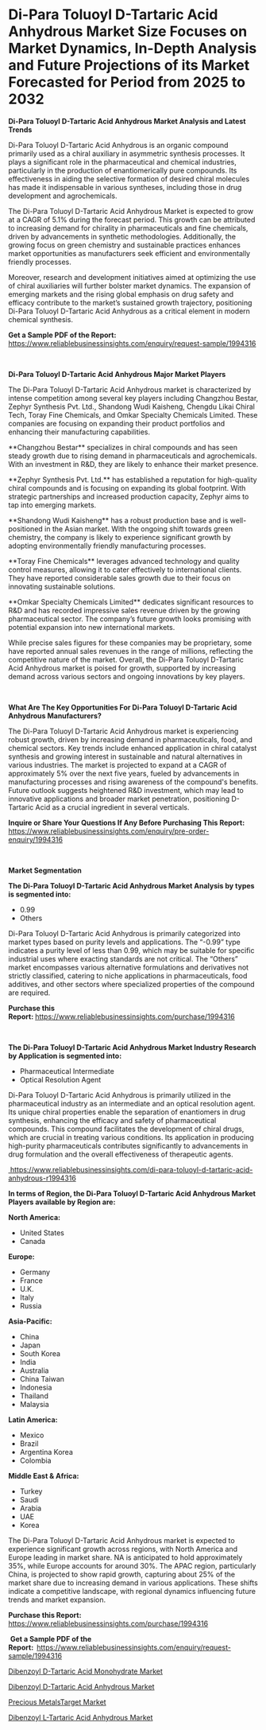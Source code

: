 <p><h1>Di-Para Toluoyl D-Tartaric Acid Anhydrous Market Size Focuses on Market Dynamics, In-Depth Analysis and Future Projections of its Market Forecasted for Period from 2025 to 2032</h1></p><p><strong>Di-Para Toluoyl D-Tartaric Acid Anhydrous Market Analysis and Latest Trends</strong></p>
<p><p>Di-Para Toluoyl D-Tartaric Acid Anhydrous is an organic compound primarily used as a chiral auxiliary in asymmetric synthesis processes. It plays a significant role in the pharmaceutical and chemical industries, particularly in the production of enantiomerically pure compounds. Its effectiveness in aiding the selective formation of desired chiral molecules has made it indispensable in various syntheses, including those in drug development and agrochemicals.</p><p>The Di-Para Toluoyl D-Tartaric Acid Anhydrous Market is expected to grow at a CAGR of 5.1% during the forecast period. This growth can be attributed to increasing demand for chirality in pharmaceuticals and fine chemicals, driven by advancements in synthetic methodologies. Additionally, the growing focus on green chemistry and sustainable practices enhances market opportunities as manufacturers seek efficient and environmentally friendly processes.</p><p>Moreover, research and development initiatives aimed at optimizing the use of chiral auxiliaries will further bolster market dynamics. The expansion of emerging markets and the rising global emphasis on drug safety and efficacy contribute to the market’s sustained growth trajectory, positioning Di-Para Toluoyl D-Tartaric Acid Anhydrous as a critical element in modern chemical synthesis.</p></p>
<p><strong>Get a Sample PDF of the Report:&nbsp;</strong> <a href="https://www.reliablebusinessinsights.com/enquiry/request-sample/1994316?utm_campaign=100&utm_medium=2&utm_source=Github&utm_content=ia&utm_term=05022025&utm_id=di-para-toluoyl-d-tartaric-acid-anhydrous">https://www.reliablebusinessinsights.com/enquiry/request-sample/1994316</a></p>
<p>&nbsp;</p>
<p><strong>Di-Para Toluoyl D-Tartaric Acid Anhydrous Major Market Players</strong></p>
<p><p>The Di-Para Toluoyl D-Tartaric Acid Anhydrous market is characterized by intense competition among several key players including Changzhou Bestar, Zephyr Synthesis Pvt. Ltd., Shandong Wudi Kaisheng, Chengdu Likai Chiral Tech, Toray Fine Chemicals, and Omkar Specialty Chemicals Limited. These companies are focusing on expanding their product portfolios and enhancing their manufacturing capabilities.</p><p>**Changzhou Bestar** specializes in chiral compounds and has seen steady growth due to rising demand in pharmaceuticals and agrochemicals. With an investment in R&D, they are likely to enhance their market presence. </p><p>**Zephyr Synthesis Pvt. Ltd.** has established a reputation for high-quality chiral compounds and is focusing on expanding its global footprint. With strategic partnerships and increased production capacity, Zephyr aims to tap into emerging markets.</p><p>**Shandong Wudi Kaisheng** has a robust production base and is well-positioned in the Asian market. With the ongoing shift towards green chemistry, the company is likely to experience significant growth by adopting environmentally friendly manufacturing processes.</p><p>**Toray Fine Chemicals** leverages advanced technology and quality control measures, allowing it to cater effectively to international clients. They have reported considerable sales growth due to their focus on innovating sustainable solutions.</p><p>**Omkar Specialty Chemicals Limited** dedicates significant resources to R&D and has recorded impressive sales revenue driven by the growing pharmaceutical sector. The company’s future growth looks promising with potential expansion into new international markets.</p><p>While precise sales figures for these companies may be proprietary, some have reported annual sales revenues in the range of millions, reflecting the competitive nature of the market. Overall, the Di-Para Toluoyl D-Tartaric Acid Anhydrous market is poised for growth, supported by increasing demand across various sectors and ongoing innovations by key players.</p></p>
<p>&nbsp;</p>
<p><strong>What Are The Key Opportunities For Di-Para Toluoyl D-Tartaric Acid Anhydrous Manufacturers?</strong></p>
<p><p>The Di-Para Toluoyl D-Tartaric Acid Anhydrous market is experiencing robust growth, driven by increasing demand in pharmaceuticals, food, and chemical sectors. Key trends include enhanced application in chiral catalyst synthesis and growing interest in sustainable and natural alternatives in various industries. The market is projected to expand at a CAGR of approximately 5% over the next five years, fueled by advancements in manufacturing processes and rising awareness of the compound's benefits. Future outlook suggests heightened R&D investment, which may lead to innovative applications and broader market penetration, positioning D-Tartaric Acid as a crucial ingredient in several verticals.</p></p>
<p><strong>Inquire or Share Your Questions If Any Before Purchasing This Report:</strong> <a href="https://www.reliablebusinessinsights.com/enquiry/pre-order-enquiry/1994316?utm_campaign=100&utm_medium=2&utm_source=Github&utm_content=ia&utm_term=05022025&utm_id=di-para-toluoyl-d-tartaric-acid-anhydrous">https://www.reliablebusinessinsights.com/enquiry/pre-order-enquiry/1994316</a></p>
<p>&nbsp;</p>
<p><strong>Market Segmentation</strong></p>
<p><strong>The Di-Para Toluoyl D-Tartaric Acid Anhydrous Market Analysis by types is segmented into:</strong></p>
<p><ul><li>0.99</li><li>Others</li></ul></p>
<p><p>Di-Para Toluoyl D-Tartaric Acid Anhydrous is primarily categorized into market types based on purity levels and applications. The “-0.99” type indicates a purity level of less than 0.99, which may be suitable for specific industrial uses where exacting standards are not critical. The “Others” market encompasses various alternative formulations and derivatives not strictly classified, catering to niche applications in pharmaceuticals, food additives, and other sectors where specialized properties of the compound are required.</p></p>
<p><strong>Purchase this Report:&nbsp;</strong><a href="https://www.reliablebusinessinsights.com/purchase/1994316?utm_campaign=100&utm_medium=2&utm_source=Github&utm_content=ia&utm_term=05022025&utm_id=di-para-toluoyl-d-tartaric-acid-anhydrous">https://www.reliablebusinessinsights.com/purchase/1994316</a></p>
<p>&nbsp;</p>
<p><strong>The Di-Para Toluoyl D-Tartaric Acid Anhydrous Market Industry Research by Application is segmented into:</strong></p>
<p><ul><li>Pharmaceutical Intermediate</li><li>Optical Resolution Agent</li></ul></p>
<p><p>Di-Para Toluoyl D-Tartaric Acid Anhydrous is primarily utilized in the pharmaceutical industry as an intermediate and an optical resolution agent. Its unique chiral properties enable the separation of enantiomers in drug synthesis, enhancing the efficacy and safety of pharmaceutical compounds. This compound facilitates the development of chiral drugs, which are crucial in treating various conditions. Its application in producing high-purity pharmaceuticals contributes significantly to advancements in drug formulation and the overall effectiveness of therapeutic agents.</p></p>
<p><a href="https://www.reliablebusinessinsights.com/di-para-toluoyl-d-tartaric-acid-anhydrous-r1994316?utm_campaign=100&utm_medium=2&utm_source=Github&utm_content=ia&utm_term=05022025&utm_id=di-para-toluoyl-d-tartaric-acid-anhydrous">&nbsp;https://www.reliablebusinessinsights.com/di-para-toluoyl-d-tartaric-acid-anhydrous-r1994316</a></p>
<p><strong>In terms of Region, the Di-Para Toluoyl D-Tartaric Acid Anhydrous Market Players available by Region are:</strong></p>
<p>
    <p> <strong> North America: </strong>
        <ul>
            <li>United States</li>
            <li>Canada</li>
        </ul>
        </p> 
    <p> <strong> Europe: </strong>
        <ul>
            <li>Germany</li>
            <li>France</li>
            <li>U.K.</li>
            <li>Italy</li>
            <li>Russia</li>
        </ul>
        </p> 
    <p> <strong> Asia-Pacific: </strong>
        <ul>
            <li>China</li>
            <li>Japan</li>
            <li>South Korea</li>
            <li>India</li>
            <li>Australia</li>
            <li>China Taiwan</li>
            <li>Indonesia</li>
            <li>Thailand</li>
            <li>Malaysia</li>
        </ul>
        </p> 
    <p> <strong> Latin America: </strong>
        <ul>
            <li>Mexico</li>
            <li>Brazil</li>
            <li>Argentina Korea</li>
            <li>Colombia</li>
        </ul>
        </p> 
    <p> <strong> Middle East & Africa: </strong>
        <ul>
            <li>Turkey</li>
            <li>Saudi</li>
            <li>Arabia</li>
            <li>UAE</li>
            <li>Korea</li>
        </ul>
    </p>
    </p>
<p><p>The Di-Para Toluoyl D-Tartaric Acid Anhydrous market is expected to experience significant growth across regions, with North America and Europe leading in market share. NA is anticipated to hold approximately 35%, while Europe accounts for around 30%. The APAC region, particularly China, is projected to show rapid growth, capturing about 25% of the market share due to increasing demand in various applications. These shifts indicate a competitive landscape, with regional dynamics influencing future trends and market expansion.</p></p>
<p><strong>Purchase this Report: </strong><a href="https://www.reliablebusinessinsights.com/purchase/1994316?utm_campaign=100&utm_medium=2&utm_source=Github&utm_content=ia&utm_term=05022025&utm_id=di-para-toluoyl-d-tartaric-acid-anhydrous">https://www.reliablebusinessinsights.com/purchase/1994316</a></p>
<p>&nbsp;<strong>Get a Sample PDF of the Report:&nbsp;&nbsp;</strong><a href="https://www.reliablebusinessinsights.com/enquiry/request-sample/1994316?utm_campaign=100&utm_medium=2&utm_source=Github&utm_content=ia&utm_term=05022025&utm_id=di-para-toluoyl-d-tartaric-acid-anhydrous">https://www.reliablebusinessinsights.com/enquiry/request-sample/1994316</a></p>
<p><strong></strong></p>
<p><p><a href="https://github.com/xtysizov/Market-Research-Report-List-1/blob/main/dibenzoyl-d-tartaric-acid-monohydrate-market.md?utm_campaign=100&utm_medium=2&utm_source=Github&utm_content=ia&utm_term=05022025&utm_id=di-para-toluoyl-d-tartaric-acid-anhydrous">Dibenzoyl D-Tartaric Acid Monohydrate Market</a></p><p><a href="https://github.com/djembashote/Market-Research-Report-List-1/blob/main/dibenzoyl-d-tartaric-acid-anhydrous-market.md?utm_campaign=100&utm_medium=2&utm_source=Github&utm_content=ia&utm_term=05022025&utm_id=di-para-toluoyl-d-tartaric-acid-anhydrous">Dibenzoyl D-Tartaric Acid Anhydrous Market</a></p><p><a href="https://github.com/vjorelaclliv/Market-Research-Report-List-1/blob/main/precious-metalstarget-market.md?utm_campaign=100&utm_medium=2&utm_source=Github&utm_content=ia&utm_term=05022025&utm_id=di-para-toluoyl-d-tartaric-acid-anhydrous">Precious MetalsTarget Market</a></p><p><a href="https://github.com/xalatieusope/Market-Research-Report-List-1/blob/main/dibenzoyl-l-tartaric-acid-anhydrous-market.md?utm_campaign=100&utm_medium=2&utm_source=Github&utm_content=ia&utm_term=05022025&utm_id=di-para-toluoyl-d-tartaric-acid-anhydrous">Dibenzoyl L-Tartaric Acid Anhydrous Market</a></p></p>